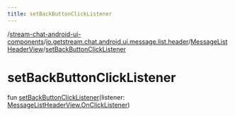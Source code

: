 ```yaml
---
title: setBackButtonClickListener
---
```

/[stream-chat-android-ui-components](../../index.md)/[io.getstream.chat.android.ui.message.list.header](../index.md)/[MessageListHeaderView](index.md)/[setBackButtonClickListener](setBackButtonClickListener.md)  
  
  
  
# setBackButtonClickListener  
fun [setBackButtonClickListener](setBackButtonClickListener.md)(listener: [MessageListHeaderView.OnClickListener](OnClickListener/index.md))
